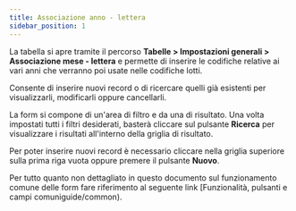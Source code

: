 ```yaml
---
title: Associazione anno - lettera
sidebar_position: 1
---
```


La tabella si apre tramite il percorso **Tabelle > Impostazioni generali > Associazione mese - lettera** e permette di inserire le codifiche relative ai vari anni che verranno poi usate nelle codifiche lotti.

Consente di inserire nuovi record o di ricercare quelli già esistenti per visualizzarli, modificarli oppure cancellarli.

La form si compone di un'area di filtro e da una di risultato. Una volta impostati tutti i filtri desiderati, basterà cliccare sul pulsante **Ricerca** per visualizzare i risultati all'interno della griglia di risultato.

Per poter inserire nuovi record è necessario cliccare nella griglia superiore sulla prima riga vuota oppure premere il pulsante **Nuovo**. 

Per tutto quanto non dettagliato in questo documento sul funzionamento comune delle form fare riferimento al seguente link [Funzionalità, pulsanti e campi comuniguide/common).